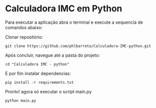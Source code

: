 # Calculadora IMC em Python

Para executar a aplicação abra o terminal e execute a sequencia de comandos abaixo:

Clonar repositório:
```
git clone https://github.com/phlbarreto/Calculadora-IMC-python.git
```

Após concluir, navegue até a pasta do projeto:
```
cd "Calculadora IMC - python"
```

 E por fim instalar dependencias:
```
pip install -r requirements.txt
```

Pronto! agora só executar o script main.py
```
python main.py
```
